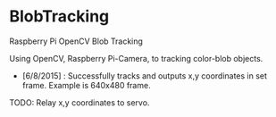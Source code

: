 # BlobTracking
Raspberry Pi OpenCV Blob Tracking

Using OpenCV, Raspberry Pi-Camera, to tracking color-blob objects.

- [6/8/2015] : Successfully tracks and outputs x,y coordinates in set frame. Example is 640x480 frame. 

TODO: Relay x,y coordinates to servo.
